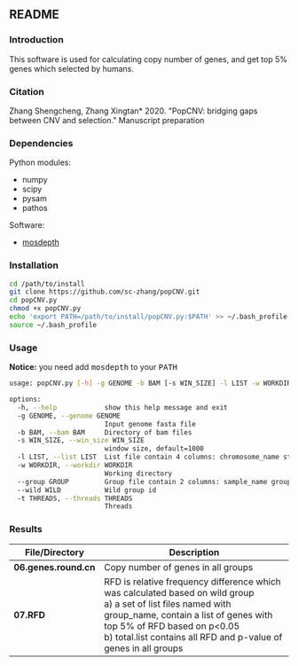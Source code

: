 ## README

### Introduction

This software is used for calculating copy number of genes, and get top 5% genes which selected by humans.

### Citation
Zhang Shengcheng, Zhang Xingtan* 2020. "PopCNV: bridging gaps between CNV and selection." Manuscript preparation

###  Dependencies

Python modules:
 - numpy
 - scipy
 - pysam
 - pathos

Software:
 - [mosdepth](https://github.com/brentp/mosdepth)

### Installation

```sh
cd /path/to/install
git clone https://github.com/sc-zhang/popCNV.git
cd popCNV.py
chmod +x popCNV.py
echo 'export PATH=/path/to/install/popCNV.py:$PATH' >> ~/.bash_profile
source ~/.bash_profile
```

### Usage
**Notice:** you need add <kbd>mosdepth</kbd> to your <kbd>PATH</kbd>
```sh
usage: popCNV.py [-h] -g GENOME -b BAM [-s WIN_SIZE] -l LIST -w WORKDIR --group GROUP --wild WILD [-t THREADS]

options:
  -h, --help            show this help message and exit
  -g GENOME, --genome GENOME
                        Input genome fasta file
  -b BAM, --bam BAM     Directory of bam files
  -s WIN_SIZE, --win_size WIN_SIZE
                        window size, default=1000
  -l LIST, --list LIST  List file contain 4 columns: chromosome_name start_position end_position gene_name
  -w WORKDIR, --workdir WORKDIR
                        Working directory
  --group GROUP         Group file contain 2 columns: sample_name group_name(without space)
  --wild WILD           Wild group id
  -t THREADS, --threads THREADS
                        Threads
```

### Results
| File/Directory        | Description                                                                                                                                                                                                                                                       |
|-----------------------|-------------------------------------------------------------------------------------------------------------------------------------------------------------------------------------------------------------------------------------------------------------------|
| **06.genes.round.cn** | Copy number of genes in all groups                                                                                                                                                                                                                                |
| **07.RFD**            | RFD is relative frequency difference which was calculated based on wild group</br> a) a set of list files named with group_name, contain a list of genes with top 5% of RFD based on p<0.05</br>b) total.list contains all RFD and p-value of genes in all groups |
